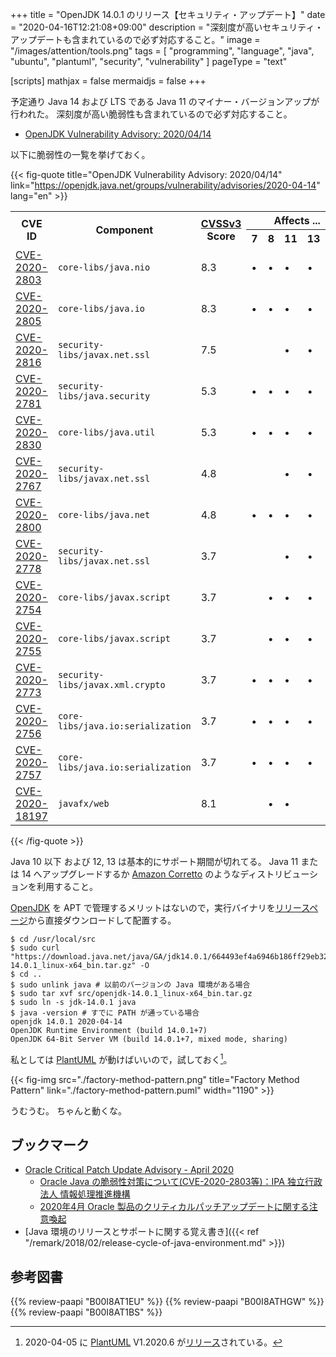 +++
title = "OpenJDK 14.0.1 のリリース【セキュリティ・アップデート】"
date =  "2020-04-16T12:21:08+09:00"
description = "深刻度が高いセキュリティ・アップデートも含まれているので必ず対応すること。"
image = "/images/attention/tools.png"
tags  = [ "programming", "language", "java", "ubuntu", "plantuml", "security", "vulnerability" ]
pageType = "text"

[scripts]
  mathjax = false
  mermaidjs = false
+++

予定通り Java 14 および LTS である Java 11 のマイナー・バージョンアップが行われた。
深刻度が高い脆弱性も含まれているので必ず対応すること。

- [OpenJDK Vulnerability Advisory: 2020/04/14](https://openjdk.java.net/groups/vulnerability/advisories/2020-04-14)

以下に脆弱性の一覧を挙げておく。

{{< fig-quote title="OpenJDK Vulnerability Advisory: 2020/04/14" link="https://openjdk.java.net/groups/vulnerability/advisories/2020-04-14" lang="en" >}}
<table class="risk-matrix center" summary="Risk matrix">
<tr>
<th rowspan="2">CVE ID</th>
<th rowspan="2">Component</th>
<th rowspan="2"><a href="https://www.first.org/cvss/">CVSSv3</a><br>Score</th>
<th colspan="5">Affects ...</th>
</tr>
<tr>
<th>7</th>
<th>8</th>
<th>11</th>
<th>13</th>
<th>14</th>
</tr>

<tr>
<td><a href="https://nvd.nist.gov/vuln/detail/CVE-2020-2803">CVE-2020-2803</a></td>
<td><code>core-libs/java.nio</code></td>
<td>8.3</td>
<td>&#8226;</td>
<td>&#8226;</td>
<td>&#8226;</td>
<td>&#8226;</td>
<td>&#8226;</td>
</tr>

<tr>
<td><a href="https://nvd.nist.gov/vuln/detail/CVE-2020-2805">CVE-2020-2805</a></td>
<td><code>core-libs/java.io</code></td>
<td>8.3</td>
<td>&#8226;</td>
<td>&#8226;</td>
<td>&#8226;</td>
<td>&#8226;</td>
<td>&#8226;</td>
</tr>

<tr>
<td><a href="https://nvd.nist.gov/vuln/detail/CVE-2020-2816">CVE-2020-2816</a></td>
<td><code>security-libs/javax.net.ssl</code></td>
<td>7.5</td>
<td>&nbsp;</td>
<td>&nbsp;</td>
<td>&#8226;</td>
<td>&#8226;</td>
<td>&#8226;</td>
</tr>

<tr>
<td><a href="https://nvd.nist.gov/vuln/detail/CVE-2020-2781">CVE-2020-2781</a></td>
<td><code>security-libs/java.security</code></td>
<td>5.3</td>
<td>&#8226;</td>
<td>&#8226;</td>
<td>&#8226;</td>
<td>&#8226;</td>
<td>&#8226;</td>
</tr>

<tr>
<td><a href="https://nvd.nist.gov/vuln/detail/CVE-2020-2830">CVE-2020-2830</a></td>
<td><code>core-libs/java.util</code></td>
<td>5.3</td>
<td>&#8226;</td>
<td>&#8226;</td>
<td>&#8226;</td>
<td>&#8226;</td>
<td>&#8226;</td>
</tr>

<tr>
<td><a href="https://nvd.nist.gov/vuln/detail/CVE-2020-2767">CVE-2020-2767</a></td>
<td><code>security-libs/javax.net.ssl</code></td>
<td>4.8</td>
<td>&nbsp;</td>
<td>&nbsp;</td>
<td>&#8226;</td>
<td>&#8226;</td>
<td>&#8226;</td>
</tr>

<tr>
<td><a href="https://nvd.nist.gov/vuln/detail/CVE-2020-2800">CVE-2020-2800</a></td>
<td><code>core-libs/java.net</code></td>
<td>4.8</td>
<td>&#8226;</td>
<td>&#8226;</td>
<td>&#8226;</td>
<td>&#8226;</td>
<td>&#8226;</td>
</tr>

<tr>
<td><a href="https://nvd.nist.gov/vuln/detail/CVE-2020-2778">CVE-2020-2778</a></td>
<td><code>security-libs/javax.net.ssl</code></td>
<td>3.7</td>
<td>&nbsp;</td>
<td>&nbsp;</td>
<td>&#8226;</td>
<td>&#8226;</td>
<td>&#8226;</td>
</tr>

<tr>
<td><a href="https://nvd.nist.gov/vuln/detail/CVE-2020-2754">CVE-2020-2754</a></td>
<td><code>core-libs/javax.script</code></td>
<td>3.7</td>
<td>&nbsp;</td>
<td>&#8226;</td>
<td>&#8226;</td>
<td>&#8226;</td>
<td>&#8226;</td>
</tr>

<tr>
<td><a href="https://nvd.nist.gov/vuln/detail/CVE-2020-2755">CVE-2020-2755</a></td>
<td><code>core-libs/javax.script</code></td>
<td>3.7</td>
<td>&nbsp;</td>
<td>&#8226;</td>
<td>&#8226;</td>
<td>&#8226;</td>
<td>&#8226;</td>
</tr>

<tr>
<td><a href="https://nvd.nist.gov/vuln/detail/CVE-2020-2773">CVE-2020-2773</a></td>
<td><code>security-libs/javax.xml.crypto</code></td>
<td>3.7</td>
<td>&#8226;</td>
<td>&#8226;</td>
<td>&#8226;</td>
<td>&#8226;</td>
<td>&#8226;</td>
</tr>

<tr>
<td><a href="https://nvd.nist.gov/vuln/detail/CVE-2020-2756">CVE-2020-2756</a></td>
<td><code>core-libs/java.io:serialization</code></td>
<td>3.7</td>
<td>&#8226;</td>
<td>&#8226;</td>
<td>&#8226;</td>
<td>&#8226;</td>
<td>&#8226;</td>
</tr>

<tr>
<td><a href="https://nvd.nist.gov/vuln/detail/CVE-2020-2757">CVE-2020-2757</a></td>
<td><code>core-libs/java.io:serialization</code></td>
<td>3.7</td>
<td>&#8226;</td>
<td>&#8226;</td>
<td>&#8226;</td>
<td>&#8226;</td>
<td>&#8226;</td>
</tr>

<tr>
<td><a href="https://nvd.nist.gov/vuln/detail/CVE-2020-18197">CVE-2020-18197</a></td>
<td><code>javafx/web</code></td>
<td>8.1</td>
<td>&nbsp;</td>
<td>&#8226;</td>
<td>&#8226;</td>
<td>&nbsp;</td>
<td>&#8226;</td>
</tr>

</table>
{{< /fig-quote >}}

Java 10 以下 および 12, 13 は基本的にサポート期間が切れてる。
Java 11 または 14 へアップグレードするか [Amazon Corretto](https://aws.amazon.com/jp/corretto/) のようなディストリビューションを利用すること。

[OpenJDK] を APT で管理するメリットはないので，実行バイナリを[リリースページ](https://jdk.java.net/14/)から直接ダウンロードして配置する。

```text
$ cd /usr/local/src
$ sudo curl "https://download.java.net/java/GA/jdk14.0.1/664493ef4a6946b186ff29eb326336a2/7/GPL/openjdk-14.0.1_linux-x64_bin.tar.gz" -O
$ cd ..
$ sudo unlink java # 以前のバージョンの Java 環境がある場合
$ sudo tar xvf src/openjdk-14.0.1_linux-x64_bin.tar.gz
$ sudo ln -s jdk-14.0.1 java
$ java -version # すでに PATH が通っている場合
openjdk 14.0.1 2020-04-14
OpenJDK Runtime Environment (build 14.0.1+7)
OpenJDK 64-Bit Server VM (build 14.0.1+7, mixed mode, sharing)
```

私としては [PlantUML] が動けばいいので，試しておく[^puml1]。

[^puml1]: 2020-04-05 に [PlantUML] V1.2020.6 が[リリース](http://plantuml.com/ja/changes)されている。

{{< fig-img src="./factory-method-pattern.png" title="Factory Method Pattern" link="./factory-method-pattern.puml" width="1190" >}}

うむうむ。
ちゃんと動くな。

## ブックマーク

- [Oracle Critical Patch Update Advisory - April 2020](https://www.oracle.com/security-alerts/cpuapr2020.html)
    - [Oracle Java の脆弱性対策について(CVE-2020-2803等)：IPA 独立行政法人 情報処理推進機構](https://www.ipa.go.jp/security/ciadr/vul/20200415-jre.html)
    - [2020年4月 Oracle 製品のクリティカルパッチアップデートに関する注意喚起](https://www.jpcert.or.jp/at/2020/at200017.html)
- [Java 環境のリリースとサポートに関する覚え書き]({{< ref "/remark/2018/02/release-cycle-of-java-environment.md" >}})

[OpenJDK]: http://openjdk.java.net/
[Ubuntu]: https://www.ubuntu.com/ "The leading operating system for PCs, IoT devices, servers and the cloud | Ubuntu"
[PlantUML]: http://plantuml.com/ "Open-source tool that uses simple textual descriptions to draw UML diagrams."

## 参考図書

{{% review-paapi "B00I8AT1EU" %}} <!-- Java言語で学ぶリファクタリング入門 -->
{{% review-paapi "B00I8ATHGW" %}} <!-- 増補改訂版 Java言語で学ぶデザインパターン入門 -->
{{% review-paapi "B00I8AT1BS" %}} <!-- Java言語で学ぶデザインパターン入門 マルチスレッド編 -->
